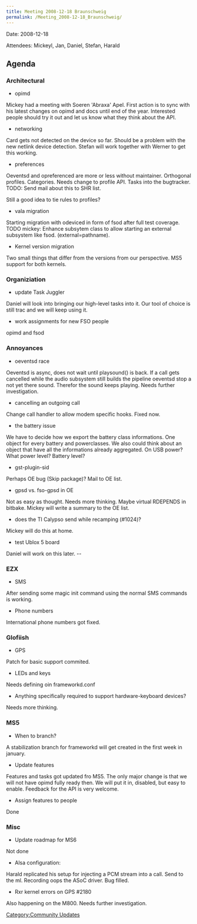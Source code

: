 ```yaml
---
title: Meeting 2008-12-18 Braunschweig
permalink: /Meeting_2008-12-18_Braunschweig/
---
```


Date: 2008-12-18

Attendees: Mickeyl, Jan, Daniel, Stefan, Harald

Agenda
------

### Architectural

-   opimd

Mickey had a meeting with Soeren 'Abraxa' Apel. First action is to sync with his latest changes on opimd and docs until end of the year. Interested people should try it out and let us know what they think about the API.

-   networking

Card gets not detected on the device so far. Should be a problem with the new netlink device detection. Stefan will work together with Werner to get this working.

-   preferences

Oeventsd and opreferenced are more or less without maintainer. Orthogonal profiles. Categories. Needs change to profile API. Tasks into the bugtracker. TODO: Send mail about this to SHR list.

Still a good idea to tie rules to profiles?

-   vala migration

Starting migration with odeviced in form of fsod after full test coverage. TODO mickey: Enhance subsytem class to allow starting an external subsystem like fsod. (external=pathname).

-   Kernel version migration

Two small things that differ from the versions from our perspective. MS5 support for both kernels.

### Organiziation

-   update Task Juggler

Daniel will look into bringing our high-level tasks into it. Our tool of choice is still trac and we will keep using it.

-   work assignments for new FSO people

opimd and fsod

### Annoyances

-   oeventsd race

Oeventsd is async, does not wait until playsound() is back. If a call gets cancelled while the audio subsystem still builds the pipeline oeventsd stop a not yet there sound. Therefor the sound keeps playing. Needs further investigation.

-   cancelling an outgoing call

Change call handler to allow modem specific hooks. Fixed now.

-   the battery issue

We have to decide how we export the battery class informations. One object for every battery and powerclasses. We also could think about an object that have all the informations already aggregated. On USB power? What power level? Battery level?

-   gst-plugin-sid

Perhaps OE bug (Skip package)? Mail to OE list.

-   gpsd vs. fso-gpsd in OE

Not as easy as thought. Needs more thinking. Maybe virtual RDEPENDS in bitbake. Mickey will write a summary to the OE list.

-   does the TI Calypso send while recamping (\#1024)?

Mickey will do this at home.

-   test Ublox 5 board

Daniel will work on this later. --

### EZX

-   SMS

After sending some magic init command using the normal SMS commands is working.

-   Phone numbers

International phone numbers got fixed.

### Glofiish

-   GPS

Patch for basic support commited.

-   LEDs and keys

Needs defining oin frameworkd.conf

-   Anything specifically required to support hardware-keyboard devices?

Needs more thinking.

### MS5

-   When to branch?

A stabilization branch for frameworkd will get created in the first week in january.

-   Update features

Features and tasks got updated fro MS5. The only major change is that we will not have opimd fully ready then. We will put it in, disabled, but easy to enable. Feedback for the API is very welcome.

-   Assign features to people

Done

### Misc

-   Update roadmap for MS6

Not done

-   Alsa configuration:

Harald replicated his setup for injecting a PCM stream into a call. Send to the ml. Recording oops the ASoC driver. Bug filled.

-   Rxr kernel errors on GPS \#2180

Also happening on the M800. Needs further investigation.

[Category:Community Updates](/Category:Community_Updates "wikilink")